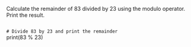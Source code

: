 Calculate the remainder of 83 divided by 23 using the modulo operator. Print the result.

<codeblock language="python" type="exercise" testMode="fixedInput">
<code>
# Divide 83 by 23 and print the remainder
</code>

<solution>
print(83 % 23)
</solution>
</codeblock>